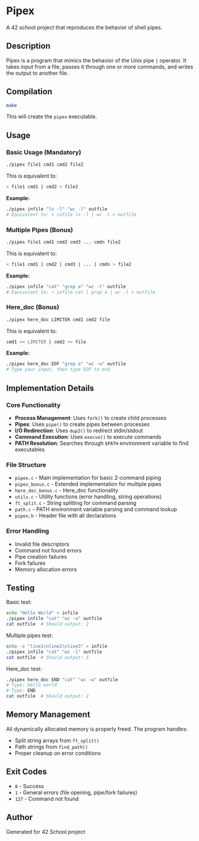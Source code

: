 # Pipex

A 42 school project that reproduces the behavior of shell pipes.

## Description

Pipex is a program that mimics the behavior of the Unix pipe `|` operator. It takes input from a file, passes it through one or more commands, and writes the output to another file.

## Compilation

```bash
make
```

This will create the `pipex` executable.

## Usage

### Basic Usage (Mandatory)

```bash
./pipex file1 cmd1 cmd2 file2
```

This is equivalent to:
```bash
< file1 cmd1 | cmd2 > file2
```

**Example:**
```bash
./pipex infile "ls -l" "wc -l" outfile
# Equivalent to: < infile ls -l | wc -l > outfile
```

### Multiple Pipes (Bonus)

```bash
./pipex file1 cmd1 cmd2 cmd3 ... cmdn file2
```

This is equivalent to:
```bash
< file1 cmd1 | cmd2 | cmd3 | ... | cmdn > file2
```

**Example:**
```bash
./pipex infile "cat" "grep a" "wc -l" outfile
# Equivalent to: < infile cat | grep a | wc -l > outfile
```

### Here_doc (Bonus)

```bash
./pipex here_doc LIMITER cmd1 cmd2 file
```

This is equivalent to:
```bash
cmd1 << LIMITER | cmd2 >> file
```

**Example:**
```bash
./pipex here_doc EOF "grep a" "wc -w" outfile
# Type your input, then type EOF to end
```

## Implementation Details

### Core Functionality
- **Process Management**: Uses `fork()` to create child processes
- **Pipes**: Uses `pipe()` to create pipes between processes
- **I/O Redirection**: Uses `dup2()` to redirect stdin/stdout
- **Command Execution**: Uses `execve()` to execute commands
- **PATH Resolution**: Searches through `$PATH` environment variable to find executables

### File Structure
- `pipex.c` - Main implementation for basic 2-command piping
- `pipex_bonus.c` - Extended implementation for multiple pipes
- `here_doc_bonus.c` - Here_doc functionality
- `utils.c` - Utility functions (error handling, string operations)
- `ft_split.c` - String splitting for command parsing
- `path.c` - PATH environment variable parsing and command lookup
- `pipex.h` - Header file with all declarations

### Error Handling
- Invalid file descriptors
- Command not found errors
- Pipe creation failures
- Fork failures
- Memory allocation errors

## Testing

Basic test:
```bash
echo "Hello World" > infile
./pipex infile "cat" "wc -w" outfile
cat outfile  # Should output: 2
```

Multiple pipes test:
```bash
echo -e "line1\nline2\nline3" > infile
./pipex infile "cat" "wc -l" outfile
cat outfile  # Should output: 3
```

Here_doc test:
```bash
./pipex here_doc END "cat" "wc -w" outfile
# Type: hello world
# Type: END
cat outfile  # Should output: 2
```

## Memory Management

All dynamically allocated memory is properly freed. The program handles:
- Split string arrays from `ft_split()`
- Path strings from `find_path()`
- Proper cleanup on error conditions

## Exit Codes

- `0` - Success
- `1` - General errors (file opening, pipe/fork failures)
- `127` - Command not found

## Author

Generated for 42 School project
